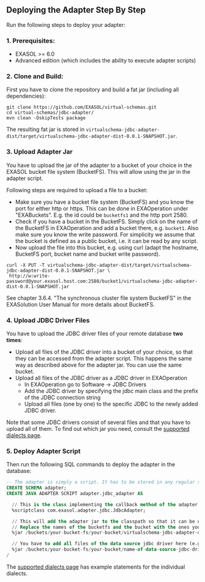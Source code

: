 ## Deploying the Adapter Step By Step

Run the following steps to deploy your adapter:

### 1. Prerequisites:
* EXASOL >= 6.0
* Advanced edition (which includes the ability to execute adapter scripts)

### 2. Clone and Build:

First you have to clone the repository and build a fat jar (including all dependencies):
```
git clone https://github.com/EXASOL/virtual-schemas.git
cd virtual-schemas/jdbc-adapter/
mvn clean -DskipTests package
```

The resulting fat jar is stored in ```virtualschema-jdbc-adapter-dist/target/virtualschema-jdbc-adapter-dist-0.0.1-SNAPSHOT.jar```.

### 3. Upload Adapter Jar

You have to upload the jar of the adapter to a bucket of your choice in the EXASOL bucket file system (BucketFS). This will allow using the jar in the adapter script.

Following steps are required to upload a file to a bucket:
* Make sure you have a bucket file system (BucketFS) and you know the port for either http or https. This can be done in EXAOperation under "EXABuckets". E.g. the id could be ```bucketfs1``` and the http port 2580.
* Check if you have a bucket in the BucketFS. Simply click on the name of the BucketFS in EXAOperation and add a bucket there, e.g. ```bucket1```. Also make sure you know the write password. For simplicity we assume that the bucket is defined as a public bucket, i.e. it can be read by any script.
* Now upload the file into this bucket, e.g. using curl (adapt the hostname, BucketFS port, bucket name and bucket write password).
```
curl -X PUT -T virtualschema-jdbc-adapter-dist/target/virtualschema-jdbc-adapter-dist-0.0.1-SNAPSHOT.jar \
 http://w:write-password@your.exasol.host.com:2580/bucket1/virtualschema-jdbc-adapter-dist-0.0.1-SNAPSHOT.jar
```

See chapter 3.6.4. "The synchronous cluster file system BucketFS" in the EXASolution User Manual for more details about BucketFS.

### 4. Upload JDBC Driver Files

You have to upload the JDBC driver files of your remote database **two times**:
* Upload all files of the JDBC driver into a bucket of your choice, so that they can be accessed from the adapter script. This happens the same way as described above for the adapter jar. You can use the same bucket.
* Upload all files of the JDBC driver as a JDBC driver in EXAOperation
  - In EXAOperation go to Software -> JDBC Drivers
  - Add the JDBC driver by specifying the jdbc main class and the prefix of the JDBC connection string
  - Upload all files (one by one) to the specific JDBC to the newly added JDBC driver.

Note that some JDBC drivers consist of several files and that you have to upload all of them. To find out which jar you need, consult the [supported dialects page](supported-dialects.md).

### 5. Deploy Adapter Script
Then run the following SQL commands to deploy the adapter in the database:
```sql
-- The adapter is simply a script. It has to be stored in any regular schema.
CREATE SCHEMA adapter;
CREATE JAVA ADAPTER SCRIPT adapter.jdbc_adapter AS

  // This is the class implementing the callback method of the adapter script
  %scriptclass com.exasol.adapter.jdbc.JdbcAdapter;

  // This will add the adapter jar to the classpath so that it can be used inside the adapter script
  // Replace the names of the bucketfs and the bucket with the ones you used.
  %jar /buckets/your-bucket-fs/your-bucket/virtualschema-jdbc-adapter-dist-0.0.1-SNAPSHOT.jar;

  // You have to add all files of the data source jdbc driver here (e.g. Hive JDBC driver files)
  %jar /buckets/your-bucket-fs/your-bucket/name-of-data-source-jdbc-driver.jar;
/
```

The [supported dialects page](supported-dialects.md) has example statements for the individual dialects.
